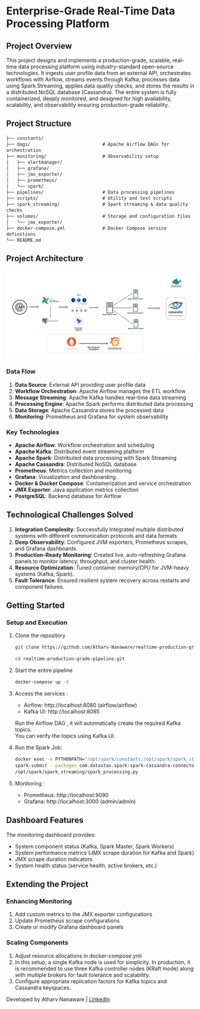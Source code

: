 # Enterprise-Grade Real-Time Data Processing Platform



## Project Overview

This project designs and implements a production-grade, scalable, real-time data processing platform using industry-standard open-source technologies.
It ingests user profile data from an external API, orchestrates workflows with Airflow, streams events through Kafka, processes data using Spark Streaming, applies data quality checks, and stores the results in a distributed NoSQL database (Cassandra).
The entire system is fully containerized, deeply monitored, and designed for high availability, scalability, and observability ensuring production-grade reliability.


## Project Structure

```
├── constants/                      
├── dags/                           # Apache Airflow DAGs for orchestration
├── monitoring/                     # Observability setup
│   ├── alertmanager/               
│   ├── grafana/                    
│   ├── jmx_exporter/               
│   ├── prometheus/                 
│   └── spark/                      
├── pipelines/                      # Data processing pipelines
├── scripts/                        # Utility and test scripts
├── spark_streaming/                # Spark streaming & data quality checks
├── volumes/                        # Storage and configuration files
│   └── jmx_exporter/               
├── docker-compose.yml              # Docker Compose service definitions
└── README.md
```

## Project Architecture 

![Architecture Diagram](assets/Architecture.png)

### Data Flow
1. **Data Source**: External API providing user profile data
2. **Workflow Orchestration**: Apache Airflow manages the ETL workflow
3. **Message Streaming**: Apache Kafka handles real-time data streaming
4. **Processing Engine**: Apache Spark performs distributed data processing
5. **Data Storage**: Apache Cassandra stores the processed data
6. **Monitoring**: Prometheus and Grafana for system observability

### Key Technologies

- **Apache Airflow**: Workflow orchestration and scheduling
- **Apache Kafka**: Distributed event streaming platform
- **Apache Spark**: Distributed data processing with Spark Streaming
- **Apache Cassandra**: Distributed NoSQL database
- **Prometheus**: Metrics collection and monitoring
- **Grafana**: Visualization and dashboarding
- **Docker & Docker Compose**: Containerization and service orchestration
- **JMX Exporter**: Java application metrics collection
- **PostgreSQL**: Backend database for Airflow



## Technological Challenges Solved

1. **Integration Complexity**: Successfully integrated multiple distributed systems with different communication protocols and data formats
2. **Deep Observability**: Configured JVM exporters, Prometheus scrapes, and Grafana dashboards.
3. **Production-Ready Monitoring**: Created live, auto-refreshing Grafana panels to monitor latency, throughput, and cluster health.
4. **Resource Optimization**: Tuned container memory/CPU for JVM-heavy systems (Kafka, Spark).
5. **Fault Tolerance**: Ensured resilient system recovery across restarts and component failures.



## Getting Started


### Setup and Execution

1. Clone the repository
   ```bash
   git clone https://github.com/Atharv-Nanaware/realtime-production-grade-pipeline.git
   ```
   ```bash
   cd realtime-production-grade-pipeline.git
   ```

2. Start the entire pipeline
   ```bash
   docker-compose up -d
   ```

3. Access the services :
   - Airflow: http://localhost:8080 (airflow/airflow)
   - Kafka UI: http://localhost:8085

   Run the Airflow DAG , it will automatically create the required Kafka topics.  
   You can verify the topics using Kafka UI.

4. Run the Spark Job:
   ```bash
   docker exec -e PYTHONPATH="/opt/spark/constants:/opt/spark/spark_streaming" spark-master \
   spark-submit --packages com.datastax.spark:spark-cassandra-connector_2.12:3.5.1,org.apache.spark:spark-sql-kafka-0-10_2.12:3.5.1 \
   /opt/spark/spark_streaming/spark_processing.py
   ```

5. Monitoring :
   - Prometheus: http://localhost:9090
   - Grafana: http://localhost:3000 (admin/admin)





   


## Dashboard Features

The monitoring dashboard provides:
- System component status (Kafka, Spark Master, Spark Workers)
- System performance metrics (JMX scrape duration for Kafka and Spark)
- JMX scrape duration indicators
- System health status (service health, active brokers, etc.)

## Extending the Project



### Enhancing Monitoring
1. Add custom metrics to the JMX exporter configurations
2. Update Prometheus scrape configurations
3. Create or modify Grafana dashboard panels

### Scaling Components
1. Adjust resource allocations in docker-compose.yml
2. In this setup, a single Kafka node is used for simplicity.
In production, it is recommended to use three Kafka controller nodes (KRaft mode) along with multiple brokers for fault tolerance and scalability.
3. Configure appropriate replication factors for Kafka topics and Cassandra keyspaces.



Developed by Atharv Nanaware | [LinkedIn](https://linkedin.com/in/atharvnanaware)